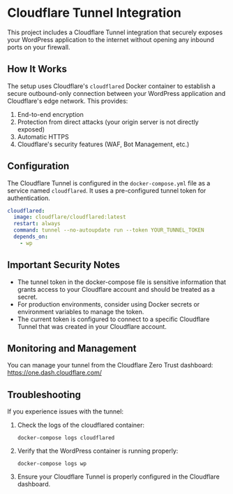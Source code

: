# Cloudflare Tunnel Integration

This project includes a Cloudflare Tunnel integration that securely exposes your WordPress application to the internet without opening any inbound ports on your firewall.

## How It Works

The setup uses Cloudflare's `cloudflared` Docker container to establish a secure outbound-only connection between your WordPress application and Cloudflare's edge network. This provides:

1. End-to-end encryption
2. Protection from direct attacks (your origin server is not directly exposed)
3. Automatic HTTPS
4. Cloudflare's security features (WAF, Bot Management, etc.)

## Configuration

The Cloudflare Tunnel is configured in the `docker-compose.yml` file as a service named `cloudflared`. It uses a pre-configured tunnel token for authentication.

```yaml
cloudflared:
  image: cloudflare/cloudflared:latest
  restart: always
  command: tunnel --no-autoupdate run --token YOUR_TUNNEL_TOKEN
  depends_on:
    - wp
```

## Important Security Notes

- The tunnel token in the docker-compose file is sensitive information that grants access to your Cloudflare account and should be treated as a secret.
- For production environments, consider using Docker secrets or environment variables to manage the token.
- The current token is configured to connect to a specific Cloudflare Tunnel that was created in your Cloudflare account.

## Monitoring and Management

You can manage your tunnel from the Cloudflare Zero Trust dashboard:
https://one.dash.cloudflare.com/

## Troubleshooting

If you experience issues with the tunnel:

1. Check the logs of the cloudflared container:
   ```
   docker-compose logs cloudflared
   ```

2. Verify that the WordPress container is running properly:
   ```
   docker-compose logs wp
   ```

3. Ensure your Cloudflare Tunnel is properly configured in the Cloudflare dashboard.
